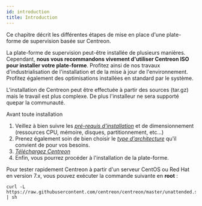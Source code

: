 ```yaml
---
id: introduction
title: Introduction
---
```


Ce chapitre décrit les différentes étapes de mise en place d'une plate-forme de supervision basée sur Centreon.

La plate-forme de supervision peut-être installée de plusieurs manières. Cependant, **nous vous recommandons vivement
d'utiliser Centreon ISO pour installer votre plate-forme**. Profitez ainsi de nos travaux d'industrialisation de
l'installation et de la mise à jour de l'environnement. Profitez également des optimisations installées en standard par
le système.

L'installation de Centreon peut être effectuée à partir des sources (tar.gz) mais le travail est plus complexe. De plus
l'installeur ne sera supporté quepar la communauté.

Avant toute installation

1. Veillez à bien suivre les *[pré-requis d'installation](prerequisites.html/#prerequisites)* et de dimensionnement (ressources
  CPU, mémoire, disques, partitionnement, etc...)
2. Prenez également soin de bien choisir le *[type d'architecture](architectures.html)* qu'il convient de pour
  vos besoins.
3. *[Téléchargez Centreon](https://download.centreon.com/)*
4. Enfin, vous pourrez procéder à l'installation de la plate-forme.

Pour tester rapidement Centreon à partir d'un serveur CentOS ou Red Hat en version 7.x, vous pouvez exécuter la commande
suivante en **root** :

```shell
curl -L https://raw.githubusercontent.com/centreon/centreon/master/unattended.sh | sh
```
